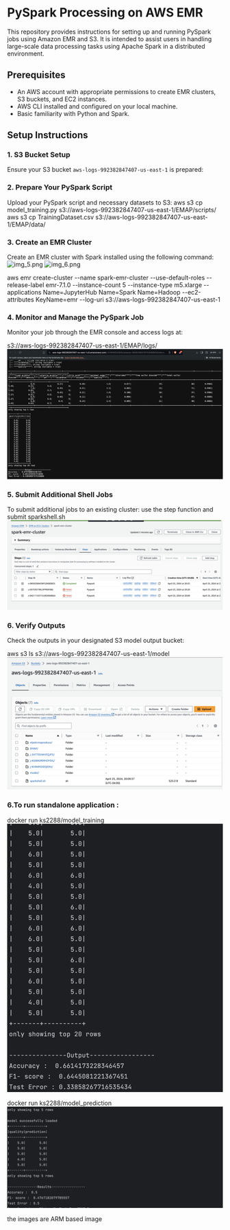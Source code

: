 # PySpark Processing on AWS EMR

This repository provides instructions for setting up and running PySpark jobs using Amazon EMR and S3. It is intended to assist users in handling large-scale data processing tasks using Apache Spark in a distributed environment.

## Prerequisites

- An AWS account with appropriate permissions to create EMR clusters, S3 buckets, and EC2 instances.
- AWS CLI installed and configured on your local machine.
- Basic familiarity with Python and Spark.

## Setup Instructions

### 1. S3 Bucket Setup

Ensure your S3 bucket `aws-logs-992382847407-us-east-1` is prepared:

### 2. Prepare Your PySpark Script

Upload your PySpark script and necessary datasets to S3:
aws s3 cp model_training.py s3://aws-logs-992382847407-us-east-1/EMAP/scripts/
aws s3 cp TrainingDataset.csv s3://aws-logs-992382847407-us-east-1/EMAP/data/


### 3. Create an EMR Cluster

Create an EMR cluster with Spark installed using the following command:
![img_5.png](img_5.png)
![img_6.png](img_6.png)

 aws emr create-cluster --name spark-emr-cluster --use-default-roles --release-label emr-7.1.0 
 --instance-count 5 --instance-type m5.xlarge --applications Name=JupyterHub Name=Spark Name=Hadoop 
 --ec2-attributes KeyName=emr  --log-uri s3://aws-logs-992382847407-us-east-1
 

### 4. Monitor and Manage the PySpark Job

Monitor your job through the EMR console and access logs at:

s3://aws-logs-992382847407-us-east-1/EMAP/logs/
![img.png](img.png)

### 5. Submit Additional Shell Jobs

To submit additional jobs to an existing cluster: use the step function and submit sparkshell.sh
![img_1.png](img_1.png)


### 6. Verify Outputs

Check the outputs in your designated S3 model output bucket:

aws s3 ls s3://aws-logs-992382847407-us-east-1/model
![img_2.png](img_2.png)



### 6.To run standalone application :
docker run ks2288/model_training
![img_4.png](img_4.png)

docker run ks2288/model_prediction
![img_3.png](img_3.png)

the images are ARM based image 
